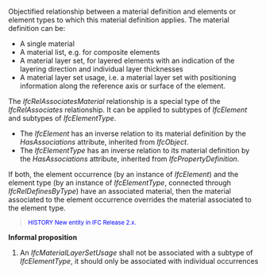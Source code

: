 Objectified relationship between a material definition and elements or element types to which this material definition applies. The material definition can be:

* A single material 
* A material list, e.g. for composite elements 
* A material layer set, for layered elements with an indication of the layering direction and individual layer thicknesses 
* A material layer set usage, i.e. a material layer set with positioning information along the reference axis or surface of the element.

The _IfcRelAssociatesMaterial_ relationship is a special type of the _IfcRelAssociates_ relationship. It can be applied to subtypes of _IfcElement_ and subtypes of _IfcElementType_.

* The _IfcElement_ has an inverse relation to its material definition by the _HasAssociations_ attribute, inherited from _IfcObject_. 
* The _IfcElementType_ has an inverse relation to its material definition by the _HasAssociations_ attribute, inherited from _IfcPropertyDefinition_. 

If both, the element occurrence (by an instance of _IfcElement_) and the element type (by an instance of _IfcElementType_, connected through _IfcRelDefinesByType_) have an associated material, then the material associated to the element occurrence overrides the material associated to the element type.

> <small><font color="#0000FF">HISTORY New entity in IFC
        Release 2.x.</font></small>
> 


**Informal proposition**

1. An _IfcMaterialLayerSetUsage_ shall not be associated with a subtype of _IfcElementType_, it should only be associated with individual occurrences